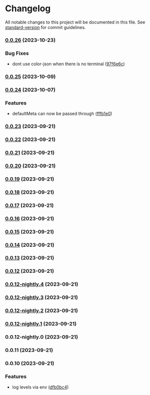 # Changelog

All notable changes to this project will be documented in this file. See [standard-version](https://github.com/conventional-changelog/standard-version) for commit guidelines.

### [0.0.26](https://github.com/ImLunaHey/logger/compare/v0.0.25...v0.0.26) (2023-10-23)


### Bug Fixes

* dont use color-json when there is no terminal ([97f6e6c](https://github.com/ImLunaHey/logger/commit/97f6e6cf89fe4ddb46822300c17460582faa4cca))

### [0.0.25](https://github.com/ImLunaHey/logger/compare/v0.0.24...v0.0.25) (2023-10-09)

### [0.0.24](https://github.com/ImLunaHey/logger/compare/v0.0.23...v0.0.24) (2023-10-07)


### Features

* defaultMeta can now be passed through ([fffb1e0](https://github.com/ImLunaHey/logger/commit/fffb1e04c850ec83caee8cc358b2ed366cb4e92a))

### [0.0.23](https://github.com/ImLunaHey/logger/compare/v0.0.22...v0.0.23) (2023-09-21)

### [0.0.22](https://github.com/ImLunaHey/logger/compare/v0.0.21...v0.0.22) (2023-09-21)

### [0.0.21](https://github.com/ImLunaHey/logger/compare/v0.0.20...v0.0.21) (2023-09-21)

### [0.0.20](https://github.com/ImLunaHey/logger/compare/v0.0.19...v0.0.20) (2023-09-21)

### [0.0.19](https://github.com/ImLunaHey/logger/compare/v0.0.18...v0.0.19) (2023-09-21)

### [0.0.18](https://github.com/ImLunaHey/logger/compare/v0.0.17...v0.0.18) (2023-09-21)

### [0.0.17](https://github.com/ImLunaHey/logger/compare/v0.0.16...v0.0.17) (2023-09-21)

### [0.0.16](https://github.com/ImLunaHey/logger/compare/v0.0.15...v0.0.16) (2023-09-21)

### [0.0.15](https://github.com/ImLunaHey/logger/compare/v0.0.14...v0.0.15) (2023-09-21)

### [0.0.14](https://github.com/ImLunaHey/logger/compare/v0.0.13...v0.0.14) (2023-09-21)

### [0.0.13](https://github.com/ImLunaHey/logger/compare/v0.0.12...v0.0.13) (2023-09-21)

### [0.0.12](https://github.com/ImLunaHey/logger/compare/v0.0.12-nightly.4...v0.0.12) (2023-09-21)

### [0.0.12-nightly.4](https://github.com/ImLunaHey/logger/compare/v0.0.12-nightly.3...v0.0.12-nightly.4) (2023-09-21)

### [0.0.12-nightly.3](https://github.com/ImLunaHey/logger/compare/v0.0.12-nightly.2...v0.0.12-nightly.3) (2023-09-21)

### [0.0.12-nightly.2](https://github.com/ImLunaHey/logger/compare/v0.0.12-nightly.1...v0.0.12-nightly.2) (2023-09-21)

### [0.0.12-nightly.1](https://github.com/ImLunaHey/logger/compare/v0.0.12-nightly.0...v0.0.12-nightly.1) (2023-09-21)

### 0.0.12-nightly.0 (2023-09-21)

### 0.0.11 (2023-09-21)

### 0.0.10 (2023-09-21)


### Features

* log levels via env ([dfb0bc4](https://github.com/ImLunaHey/logger/commit/dfb0bc4bf16fb27debe57c976e49104e6da59261))
